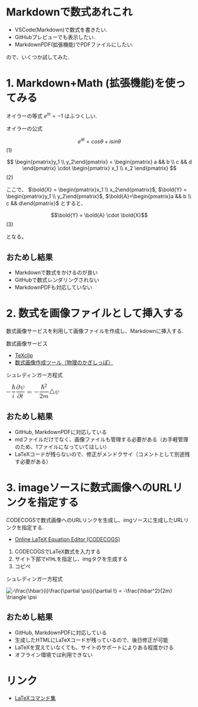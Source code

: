 # Markdownで数式あれこれ

- VSCode(Markdown)で数式を書きたい.
- GitHubプレビューでも表示したい.
- MarkdownPDF(拡張機能)でPDFファイルにしたい.

ので、いくつか試してみた.

# 1. Markdown+Math (拡張機能)を使ってみる

オイラーの等式 $e^{i\pi}=-1$ はふつくしい.

オイラーの公式

$$e^{i\theta} = cos\theta + isin\theta$$ (1)

$$
\begin{pmatrix}y_1 \\ y_2\end{pmatrix} = 
\begin{pmatrix} a && b \\ c && d \end{pmatrix}
\cdot
\begin{pmatrix} x_1 \\ x_2 \end{pmatrix}
$$ (2)

ここで、
$\bold{X} = \begin{pmatrix}x_1 \\ x_2\end{pmatrix}$, $\bold{Y} = \begin{pmatrix}y_1 \\ y_2\end{pmatrix}$, $\bold{A}=\begin{pmatrix}a && b \\ c && d\end{pmatrix}$ とすると、

$$\bold{Y} = \bold{A} \cdot \bold{X}$$ (3)

となる。

## おためし結果

- Markdownで数式をかけるのが良い
- GitHubで数式レンダリングされない
- MarkdownPDFも対応していない


# 2. 数式を画像ファイルとして挿入する

数式画像サービスを利用して画像ファイルを作成し、Markdownに挿入する.

数式画像サービス
- [TeXclip](https://texclip.marutank.net/)
- [数式画像作成ツール（物理のかぎしっぽ）](http://hooktail.maxwell.jp/cgi-bin/mathimg.cgi)


シュレディンガー方程式

![シュレディンガー方程式](images/schroedinger_eq.png)

## おためし結果

- GitHub, MarkdownPDFに対応している
- mdファイルだけでなく、画像ファイルも管理する必要がある（お手軽管理のため、1ファイルになっていてほしい）
- LaTeXコードが残らないので、修正がメンドクサイ（コメントとして別途残す必要がある）

# 3. imageソースに数式画像へのURLリンクを指定する

CODECOGSで数式画像へのURLリンクを生成し、imgソースに生成したURLリンクを指定する.

- [Online LaTeX Equation Editor (CODECOGS)](https://www.codecogs.com/latex/eqneditor.php)

1. CODECOGSでLaTeX数式を入力する
1. サイト下部で`HTML`を指定し、imgタグを生成する
1. コピペ

シュレディンガー方程式

<img src="https://latex.codecogs.com/gif.latex?\bg_white&space;-\frac{\hbar}{i}\frac{\partial&space;\psi}{\partial&space;t}&space;=&space;-\frac{\hbar^2}{2m}&space;\triangle&space;\psi" title="-\frac{\hbar}{i}\frac{\partial \psi}{\partial t} = -\frac{\hbar^2}{2m} \triangle \psi" />

## おためし結果

- GitHub, MarkdownPDFに対応している
- 生成したHTMLにLaTeXコードが残っているので、後日修正が可能
- LaTeXを覚えていなくても、サイトのサポートによりある程度かける
- オフライン環境では利用できない

# リンク

- [LaTeXコマンド集](http://www.latex-cmd.com/)
